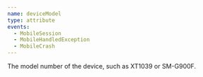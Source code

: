 ```yaml
---
name: deviceModel
type: attribute
events:
  - MobileSession
  - MobileHandledException
  - MobileCrash
---
```


The model number of the device, such as XT1039 or SM-G900F.
